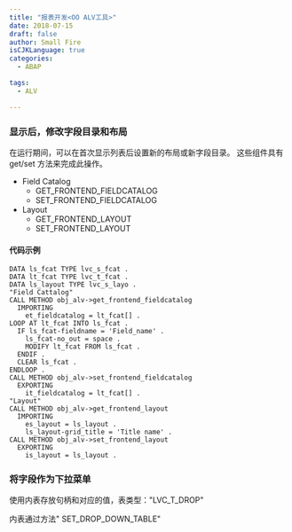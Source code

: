 ```yaml
---
title: "报表开发<OO ALV工具>"
date: 2018-07-15
draft: false
author: Small Fire
isCJKLanguage: true
categories: 
  - ABAP

tags: 
  - ALV

---
```



### 显示后，修改字段目录和布局

在运行期间，可以在首次显示列表后设置新的布局或新字段目录。 这些组件具有 get/set 方法来完成此操作。

- Field Catalog
  - GET_FRONTEND_FIELDCATALOG
  - SET_FRONTEND_FIELDCATALOG
- Layout
  - GET_FRONTEND_LAYOUT
  - SET_FRONTEND_LAYOUT

#### 代码示例

```ABAP
DATA ls_fcat TYPE lvc_s_fcat .
DATA lt_fcat TYPE lvc_t_fcat .
DATA ls_layout TYPE lvc_s_layo .
"Field Cattalog"
CALL METHOD obj_alv->get_frontend_fieldcatalog
  IMPORTING
    et_fieldcatalog = lt_fcat[] .
LOOP AT lt_fcat INTO ls_fcat .
  IF ls_fcat-fieldname = 'Field_name' .
    ls_fcat-no_out = space .
    MODIFY lt_fcat FROM ls_fcat .
  ENDIF .
  CLEAR ls_fcat .
ENDLOOP .
CALL METHOD obj_alv->set_frontend_fieldcatalog
  EXPORTING
    it_fieldcatalog = lt_fcat[] .
"Layout"
CALL METHOD obj_alv->get_frontend_layout
  IMPORTING
    es_layout = ls_layout .
    ls_layout-grid_title = 'Title name' .
CALL METHOD obj_alv->set_frontend_layout
  EXPORTING
    is_layout = ls_layout .
```

### 将字段作为下拉菜单

使用内表存放句柄和对应的值，表类型："LVC_T_DROP"

内表通过方法"
SET_DROP_DOWN_TABLE"

